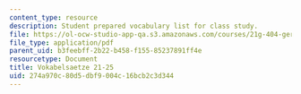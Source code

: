 ```yaml
---
content_type: resource
description: Student prepared vocabulary list for class study.
file: https://ol-ocw-studio-app-qa.s3.amazonaws.com/courses/21g-404-german-iv-spring-2005/274a970c80d5dbf9004c16bcb2c3d344_MIT21G_404S05_vokabellcarl.pdf
file_type: application/pdf
parent_uid: b3feebff-2b22-b458-f155-85237891ff4e
resourcetype: Document
title: Vokabelsaetze 21-25
uid: 274a970c-80d5-dbf9-004c-16bcb2c3d344
---
```

